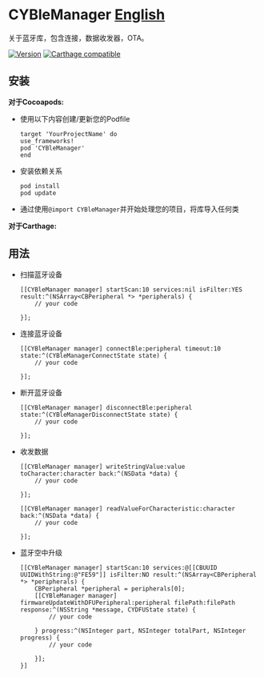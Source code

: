 # CYBleManager [English](README.md)
关于蓝牙库，包含连接，数据收发器，OTA。

[![Version](http://img.shields.io/cocoapods/v/iOSDFULibrary.svg)](http://cocoapods.org/pods/iOSDFULibrary)
[![Carthage compatible](https://img.shields.io/badge/Carthage-compatible-4BC51D.svg?style=flat)](https://github.com/Carthage/Carthage)

## 安装

**对于Cocoapods:**

- 使用以下内容创建/更新您的Podfile

    ```
    target 'YourProjectName' do
    use_frameworks!
    pod 'CYBleManager'
    end
    ```

- 安装依赖关系

    ```
    pod install
    pod update
    ```

- 通过使用`@import CYBleManager`并开始处理您的项目，将库导入任何类

**对于Carthage:**

## 用法

- 扫描蓝牙设备

    ```
    [[CYBleManager manager] startScan:10 services:nil isFilter:YES result:^(NSArray<CBPeripheral *> *peripherals) {
        // your code

    }];
    ```

- 连接蓝牙设备

    ```
    [[CYBleManager manager] connectBle:peripheral timeout:10 state:^(CYBleManagerConnectState state) {
        // your code

    }];
    ```

- 断开蓝牙设备

    ```
    [[CYBleManager manager] disconnectBle:peripheral state:^(CYBleManagerDisconnectState state) {
        // your code

    }];
    ```

- 收发数据

    ```
    [[CYBleManager manager] writeStringValue:value toCharacter:character back:^(NSData *data) {
        // your code

    }];
    ```

    ```
    [[CYBleManager manager] readValueForCharacteristic:character back:^(NSData *data) {
        // your code

    }];
    ```

- 蓝牙空中升级

    ```
    [[CYBleManager manager] startScan:10 services:@[[CBUUID UUIDWithString:@"FE59"]] isFilter:NO result:^(NSArray<CBPeripheral *> *peripherals) {
        CBPeripheral *peripheral = peripherals[0];
        [[CYBleManager manager] firmwareUpdateWithDFUPeripheral:peripheral filePath:filePath response:^(NSString *message, CYDFUState state) {
            // your code

        } progress:^(NSInteger part, NSInteger totalPart, NSInteger progress) {
            // your code

        }];
    }]
    ```


